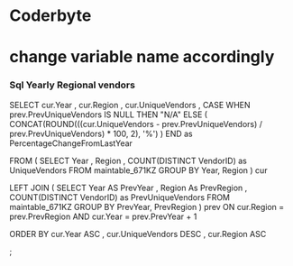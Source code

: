 # Coderbyte
# <B> change variable name accordingly </B>
<H3> Sql Yearly Regional vendors</H3>
<p>SELECT cur.Year
        , cur.Region
        , cur.UniqueVendors
        , CASE
          WHEN prev.PrevUniqueVendors IS NULL THEN "N/A"
          ELSE (
            CONCAT(ROUND(((cur.UniqueVendors - prev.PrevUniqueVendors)
               / prev.PrevUniqueVendors) * 100, 2), '%')
          )
        END as PercentageChangeFromLastYear


FROM (
  SELECT 
    Year
    , Region
    , COUNT(DISTINCT VendorID) as UniqueVendors
  FROM maintable_671KZ
  GROUP BY Year, Region
) cur

LEFT JOIN (
  SELECT 
    Year AS PrevYear
    , Region As PrevRegion
    , COUNT(DISTINCT VendorID) as PrevUniqueVendors
  FROM maintable_671KZ
  GROUP BY PrevYear, PrevRegion
) prev ON cur.Region = prev.PrevRegion AND cur.Year = prev.PrevYear + 1


ORDER BY cur.Year ASC
 , cur.UniqueVendors DESC
 , cur.Region ASC

;</p>
